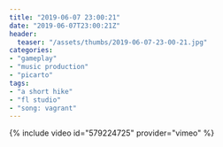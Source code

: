 ```yaml
---
title: "2019-06-07 23:00:21"
date: "2019-06-07T23:00:21Z"
header:
  teaser: "/assets/thumbs/2019-06-07-23-00-21.jpg"
categories:
- "gameplay"
- "music production"
- "picarto"
tags:
- "a short hike"
- "fl studio"
- "song: vagrant"
---
```

{% include video id="579224725" provider="vimeo" %}
